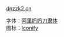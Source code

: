 <a href="https://dnzzk2.cn" target="_blank">dnzzk2.cn</a>  

字体：<a href="https://www.iconfont.cn/fonts/detail?spm=a313x.7781069.1998910419.d9df05512&cnid=1ntUmJ7Q4Jhw" target="_blank"  >阿里妈妈刀隶体</a>  
图标：<a href="https://iconify.design/" target="_blank">Iconify</a>  







